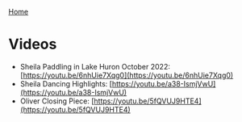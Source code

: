 [Home](./README.md)

# Videos

- Sheila Paddling in Lake Huron October 2022: [https://youtu.be/6nhUie7Xqg0](https://youtu.be/6nhUie7Xqg0)
- Sheila Dancing Highlights: [https://youtu.be/a38-IsmjVwU](https://youtu.be/a38-IsmjVwU)
- Oliver Closing Piece: [https://youtu.be/5fQVUJ9HTE4](https://youtu.be/5fQVUJ9HTE4)